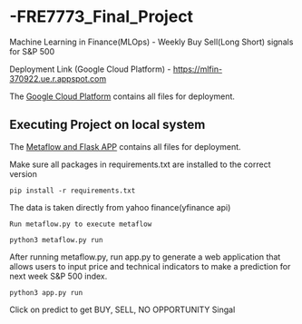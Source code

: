 # -FRE7773_Final_Project
Machine Learning in Finance(MLOps)  - Weekly Buy Sell(Long Short) signals for S&P 500

Deployment Link (Google Cloud Platform) - https://mlfin-370922.ue.r.appspot.com

The [Google Cloud Platform][1] contains all files for deployment. 

[1]:https://github.com/theachalshah/-FRE7773_Final_Project/tree/main/Google%20Cloud%20Platform "Google Cloud Platform"

## Executing Project on local system

The [Metaflow and Flask APP][2] contains all files for deployment. 

[2]:[https://github.com/theachalshah/-FRE7773_Final_Project/tree/main/Metaflow%20and%20Flask%20APP] "Metaflow and Flask APPP"


Make sure all packages in requirements.txt are installed to the correct version

```
pip install -r requirements.txt
```

The data is taken directly from yahoo finance(yfinance api)

```
Run metaflow.py to execute metaflow 
```
```
python3 metaflow.py run
```

After running metaflow.py, run app.py to generate a web application that allows users to input price and technical indicators  to make a prediction for next week S&P 500 index. 

```
python3 app.py run
```

Click on predict to get BUY, SELL, NO OPPORTUNITY Singal
